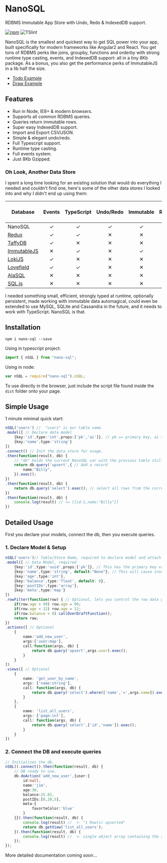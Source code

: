 # NanoSQL
RDBMS Immutable App Store with Undo, Redo & IndexedDB support.

[![npm](https://img.shields.io/npm/l/express.svg?style=flat-square)](https://github.com/ClickSimply/nano-sql/blob/master/LICENSE)
![TSlint](https://img.shields.io/badge/tslint-passing-green.svg?style=flat-square)

NanoSQL is the smallest and quickest way to get SQL power into your app, built specifically for modern frameworks like Angular2 and React. You get tons of RDBMS perks like joins, groupby, functions and orderby with strong runtime type casting, events, and IndexedDB support: all in a tiny 8Kb package.   As a bonus, you also get the performance perks of ImmutableJS in a lib half the size.

* [Todo Example](https://nano-sql.com/react-todo/)
* [Draw Example](https://nano-sql.com/react-draw/)

## Features

- Run in Node, IE8+ & modern browsers.
- Supports all common RDBMS queries.
- Queries return immutable rows.
- Super easy IndexedDB support.
- Import and Export CSV/JSON.
- Simple & elegant undo/redo.
- Full Typescript support.
- Runtime type casting.
- Full events system.
- Just 8Kb Gzipped.

### Oh Look, Another Data Store

I spent a long time looking for an existing solution that would do everything I needed and couldn't find one, here's some of the other data stores I looked into and why I didn't end up using them:

| Database                                                 | Events | TypeScript | Undo/Redo | Immutable | RDBMS | IndexedDB | NodeJS | Strong Data Model | Extend Backend | Size (KB) |
|----------------------------------------------------------|:------:|:----------:|:---------:|:---------:|:-----:|:---------:|:------:|:-----------------:|:--------------:|:----------:|
| NanoSQL                                                  | ✓      | ✓         | ✓         | ✓         | ✓     | ✓         | ✓      | ✓               | ✓             | 8         |
| [Redux](https://github.com/reactjs/redux)                | ✓      | ✓         | ✕         | ✕        | ✕     | ✕         | ✓      | ✕               | ✕              | 2         |
| [TaffyDB](https://github.com/typicaljoe/taffydb)         | ✓      | ✕         | ✕        | ✕         | ✓     | ✕         | ✓      | ✕               | ✕              | 5        |
| [ImmutableJS](https://github.com/facebook/immutable-js/) | ✕      | ✓         | ✕        | ✓         | ✕     | ✕         | ✓      | ✕               | ✕              | 16        |
| [LokiJS](https://github.com/techfort/LokiJS)             | ✓      | ✕         | ✕        | ✕         | ✓     | ✓         | ✓      | ✕               | ✓              | 19        |
| [Lovefield](https://github.com/google/lovefield)         | ✓      | ✓         | ✕        | ✕         | ✓     | ✓         | ✕      | ✓               | ✕              | 40        |
| [AlaSQL](https://github.com/agershun/alasql)             | ✕      | ✕         | ✕        | ✕         | ✓     | ✓         | ✓      | ✓               | ✓              | 88        |
| [SQL.js](https://github.com/kripken/sql.js/)             | ✕      | ✕         | ✕        | ✕         | ✓     | ✕         | ✓      | ✓               | ✕              | 500       |

I needed something small, efficient, strongly typed at runtime, optionally persistent, made working with immutable data automagical, could even be extended to use MySQL, SQLite and Cassandra in the future, and it needs to work with TypeScript.  NanoSQL is that.  

## Installation

`npm i nano-sql --save`

Using in typescript project:

```ts
import { nSQL } from "nano-sql";
```

Using in node:

```js
var nSQL = require("nano-sql").nSQL;

```

To use directly in the browser, just include the script file found inside the `dist` folder onto your page.

## Simple Usage

1 minute minimal quick start:

```ts
nSQL('users') //  "users" is our table name.
.model([ // Declare data model
    {key:'id',type:'int',props:['pk','ai']}, // pk == primary key, ai == auto incriment
    {key:'name',type:'string'}
])
.connect() // Init the data store for usage.
.then(function(result, db) {
    // "db" holds the current NanoSQL var with the previous table still selected.
    return db.query('upsert',{ // Add a record
        name:"Billy",
    }).exec();
})
.then(function(result, db) {
    return db.query('select').exec(); // select all rows from the current active table
})
.then(function(result, db) {
    console.log(result) // <= [{id:1,name:"Billy"}]
})

```


## Detailed Usage
First you declare your models, connect the db, then you execute queries.

### 1. Declare Model & Setup

```ts
nSQL('users')// Table/Store Name, required to declare model and attach it to this store.
.model([ // Data Model, required
    {key:'id',type:'uuid',props:['pk']}, // This has the primary key value
    {key:'name',type:'string', default:"None"}, // This will cause inserts to always use "None" if no value is provided.
    {key:'age',type:'int'},
    {key:'balance',type:'float', default: 0},
    {key:'postIDs',type:'array'},
    {key:'meta',type:'map'}
])
.rowFilter(function(row) { // Optional, lets you control the row data going into the database.
    if(row.age > 99) row.age = 99;
    if(row.age < 12) row.age = 12;
    if(row.balance < 0) callOverDraftFunction();
    return row;
})
.actions([ // Optional
    {
        name:'add_new_user',
        args:['user:map'],
        call:function(args, db) {
            return db.query('upsert',args.user).exec();
        }
    }
])
.views([ // Optional
    {
        name: 'get_user_by_name',
        args: ['name:string'],
        call: function(args, db) {
            return db.query('select').where(['name','=',args.name]).exec();
        }
    },
    {
        name: 'list_all_users',
        args: ['page:int'],
        call: function(args, db) {
            return db.query('select',['id','name']).exec();
        }
    }                       
])

```

### 2. Connect the DB and execute queries

```ts
// Initializes the db.
nSQL().connect().then(function(result, db) {
    // DB ready to use.
    db.doAction('add_new_user',{user:{
        id:null,
        name:'jim',
        age:30,
        balance:25.02,
        postIDs:[0,20,5],
        meta:{
            favorteColor:'blue'
        }
    }}).then(function(result, db) {
        console.log(result) //  <- "1 Row(s) upserted"
        return db.getView('list_all_users');
    }).then(function(result, db) {
        console.log(result) //  <- single object array containing the row we inserted.
    });
});

```
More detailed documentation coming soon...